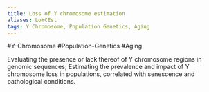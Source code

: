 ```yaml
---
title: Loss of Y chromosome estimation
aliases: LoYCEst
tags: Y Chromosome, Population Genetics, Aging
---
```


#Y-Chromosome #Population-Genetics #Aging

Evaluating the presence or lack thereof of Y chromosome regions in genomic sequences; Estimating the prevalence and impact of Y chromosome loss in populations, correlated with senescence and pathological conditions.